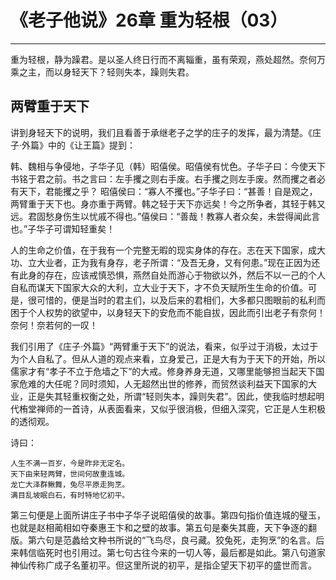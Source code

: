 # 《老子他说》26章 重为轻根（03）

------

重为轻根，静为躁君。是以圣人终日行而不离辎重，虽有荣观，燕处超然。奈何万乘之主，而以身轻天下？轻则失本，躁则失君。

## 两臂重于天下

讲到身轻天下的说明，我们且看善于承继老子之学的庄子的发挥，最为清楚。《庄子·外篇》中的《让王篇》提到：

韩、魏相与争侵地，子华子见（韩）昭僖侯。昭僖侯有忧色。子华子曰：今使天下书铭于君之前。书之言曰：左手攫之则右手废。右手攫之则左手废。然而攫之者必有天下，君能攫之乎？
昭僖侯曰：“寡人不攫也。”子华子曰：“甚善！自是观之，两臂重于天下也。身亦重于两臂。韩之轻于天下亦远矣！今之所争者，其轻于韩又远。君固愁身伤生以忧戚不得也。”僖侯曰：“善哉！教寡人者众矣，未尝得闻此言也。”子华子可谓知轻重矣！

人的生命之价值，在于我有一个完整无暇的现实身体的存在。志在天下国家，成大功、立大业者，正为我有身存，老子所谓：“及吾无身，又有何患。”现在正因为还有此身的存在，应该戒慎恐惧，燕然自处而游心于物欲以外，然后不以一己的个人自私而谋天下国家大众的大利，立大业于天下，才不负天赋所生生命的价值。可是，很可惜的，便是当时的君主们，以及后来的君相们，大多都只图眼前的私利而困于个人权势的欲望中，以身轻天下的安危而不能自拔，因此而引出老子有奈何！奈何！奈若何的一叹！

我们引用了《庄子·外篇》“两臂重于天下”的说法，看来，似乎过于消极，太过于为个人自私了。但从人道的观点来看，立身爱己，正是大有为于天下的开始，所以儒家才有“孝子不立于危墙之下”的大戒。修身养身无道，又哪里能够担当起天下国家危难的大任呢？同时须知，人无超然出世的修养，而贸然谈利益天下国家的大业，正是失其轻重权衡之处，所谓“轻则失本，躁则失君”。因此，使我临时想起明代栯堂禅师的一首诗，从表面看来，又似乎很消极，但细入深究，它正是人生积极的透彻观。

诗曰：

```
人生不满一百岁，今是昨非无定名。
天下由来轻两臂，世间何故重连城。
龙亡大泽群鳅舞，兔尽平原走狗烹。
满目乱坡眠白石，有时特地忆初平。
```

第三句便是上面所讲庄子书中子华子说昭僖侯的故事。第四句指价值连城的璧玉，也就是赵相蔺相如夺秦惠王卞和之壁的故事。第五句是秦失其鹿，天下争逐的翻版。第六句是范蠡给文种书所说的“飞鸟尽，良弓藏。狡兔死，走狗烹”的名言。后来韩信临死时也引用过。第七句古往今来的一切人等，最后都是如此。第八句道家神仙传称广成子名董初平。但这里所说的初平，是指企望天下初平的盛世而言。